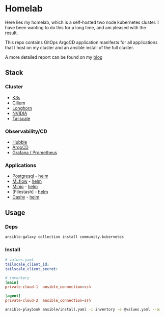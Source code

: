 # Homelab

Here lies my homelab, which is a self-hosted two node kubernetes cluster.  I have 
been wanting to do this for a long time, and am pleased with the result.

This repo contains GitOps ArgoCD application manifests for all applications that I 
host on my cluster and an ansible install of the full cluster.

A more detailed report can be found on my [blog](https://gradyarnold.com/blog/folder/homelab)

## Stack

### Cluster

* [K3s](https://k3s.io/)
* [Cilium](https://github.com/cilium/cilium)
* [Longhorn](https://longhorn.io/)
* [NVIDIA](https://docs.nvidia.com/datacenter/cloud-native/gpu-operator/latest/index.html)
* [Tailscale](https://tailscale.com/kb/1185/kubernetes)

### Observability/CD

* [Hubble](https://github.com/cilium/hubble)
* [ArgoCD](https://argo-cd.readthedocs.io/)
* [Grafana / Prometheus](https://prometheus.io/docs/visualization/grafana/)

### Applications

* [Postgresql](https://www.postgresql.org/) - [helm](https://github.com/bitnami/charts/tree/main/bitnami/postgresql)
* [MLflow](https://mlflow.org/) - [helm](https://github.com/community-charts/helm-charts/tree/main/charts/mlflow)
* [Minio](https://min.io/) - [helm](https://github.com/minio/minio/blob/master/helm/minio/README.md)
* [Filestash] - [helm](https://github.com/sebagarayco/helm-filestash/tree/master/charts/filestash)
* [Dashy](https://dashy.to/) - [helm](https://github.com/vyrtualsynthese/selfhosted-helmcharts/tree/main/charts/dashy)

## Usage

### Deps

```bash
ansible-galaxy collection install community.kubernetes
```

### Install

```yaml
# values.yaml
tailscale_client_id: 
tailscale_client_secret:
```

```toml
# inventory
[main]
private-cloud-1  ansible_connection=ssh

[agent]
private-cloud-2  ansible_connection=ssh
```

```bash
ansible-playbook ansible/install.yaml -i inventory -e @values.yaml --ask-become-pass 
```

